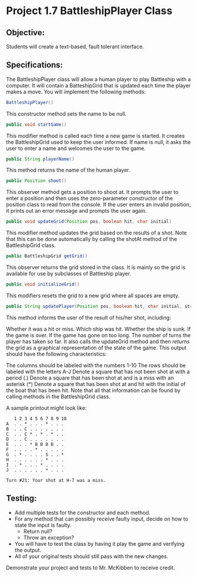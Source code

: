 # Project 1.7 BattleshipPlayer Class
## Objective:

Students will create a text-based, fault tolerant interface.

## Specifications:

The BattleshipPlayer class will allow a human player to play Battleship with a computer. It will contain a BatteshipGrid that is updated each time the player makes a move. You will implement the following methods:
``` java
BattleshipPlayer()
```
This constructor method sets the name to be null.
```java
public void startGame()
```
This modifier method is called each time a new game is started. It creates the BattleshipGrid used to keep the user informed. If name is null, it asks the user to enter a name and welcomes the user to the game.
```java
public String playerName()
```
This method returns the name of the human player.
```java
public Position shoot()
```
This observer method gets a position to shoot at. It prompts the user to enter a position and then uses the zero-parameter constructor of the position class to read from the console. If the user enters an invalid position, it prints out an error message and prompts the user again.

```java
public void updateGrid(Position pos, boolean hit, char initial)
```
This modifier method updates the grid based on the results of a shot. Note that this can be done automatically by calling the shotAt method of the BattleshipGrid class.

```java
public BattleshipGrid getGrid()
```
This observer returns the grid stored in the class. It is mainly so the grid is available for use by subclasses of Battleship player.

```java
public void initializeGrid()
```
This modifiers resets the grid to a new grid where all spaces are empty.

```java
public String updatePlayer(Position pos, boolean hit, char initial, string boatName, boolean sunk, boolean gameOver, boolean tooManyTurns, int turns)
```
This method informs the user of the result of his/her shot, including:

Whether it was a hit or miss.
Which ship was hit.
Whether the ship is sunk.
If the game is over.
If the game has gone on too long.
The number of turns the player has taken so far.
It also calls the updateGrid method and then _returns_ the grid as a graphical representation of the state of the game. This output should have the following characteristics:

The columns should be labeled with the numbers 1-10
The rows should be labeled with the letters A-J
Denote a square that has not been shot at with a period (.)
Denote a square that has been shot at and is a miss with an asterisk (*)
Denote a square that has been shot at and hit with the initial of the boat that has been hit.
Note that all that information can be found by calling methods in the BattleshipGrid class.

A sample printout might look like:
```
   1 2 3 4 5 6 7 8 9 10
A  . . * . . . * . . .
B  . . C . . . . . . .
C  . . C * . * . * . .
D  . . C . . . . . . .
E  . . . * B B B B . .
F  . . . . * . . . . .
G  . * . . . . S . . *
H  . . . . . . * . . .
I  . * . . . * . . . .
J  . . . . . . * . . .

Turn #21: Your shot at H-7 was a miss.
```

## Testing:
* Add multiple tests for the constructor and each method.
* For any method that can possibly receive faulty input, decide on how to state the input is faulty.
   * Return null?
   * Throw an exception?
* You will have to test the class by having it play the game and verifying the output. 
* All of your original tests should still pass with the new changes.

Demonstrate your project and tests to Mr. McKibben to receive credit.


